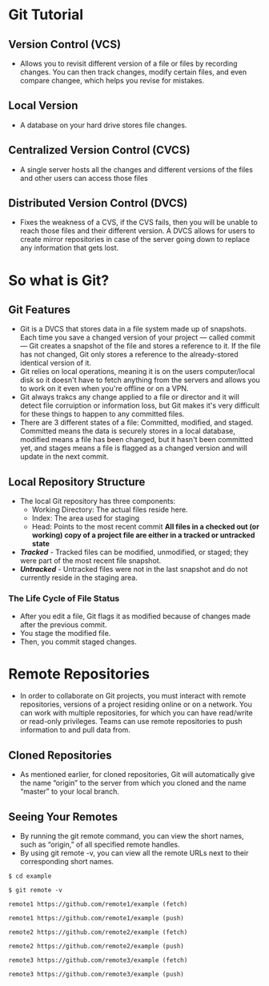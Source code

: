 # Git Tutorial

## Version Control (VCS)
  * Allows you to revisit different version of a file or files by recording changes. You can then track changes, modify certain files, and even compare changee, which helps you revise for mistakes.
## Local Version 
  * A database on your hard drive stores file changes. 
## Centralized Version Control (CVCS)
  * A single server hosts all the changes and different versions of the files and other users can access those files 
## Distributed Version Control (DVCS)
  * Fixes the weakness of a CVS, if the CVS fails, then you will be unable to reach those files and their different version. A DVCS allows for users to create mirror repositories in case of the server going down to replace any information that gets lost. 

# So what is Git? 
## Git Features 
  * Git is a DVCS that stores data in a file system made up of snapshots. Each time you save a changed version of your project — called commit — Git creates a snapshot of the file and stores a reference to it. If the file has not changed, Git only stores a reference to the already-stored identical version of it.
  * Git relies on local operations, meaning it is on the users computer/local disk so it doesn't have to fetch anything from the servers and allows you to work on it even when you're offline or on a VPN. 
  * Git always trakcs any change applied to a file or director and it will detect file corruiption or information loss, but Git makes it's very difficult for these things to happen to any committed files. 
  * There are 3 different states of a file: Committed, modified, and staged. Committed means the data is securely stores in a local database, modified means a file has been changed, but it hasn't been committed yet, and stages means a file is flagged as a changed version and will update in the next commit. 
## Local Repository Structure
  * The local Git repository has three components:
    * Working Directory: The actual files reside here.
    * Index: The area used for staging
    * Head: Points to the most recent commit
**All files in a checked out (or working) copy of a project file are either in a tracked or untracked state**
  * **_Tracked_** - Tracked files can be modified, unmodified, or staged; they were part of the most recent file snapshot.
  * **_Untracked_** - Untracked files were not in the last snapshot and do not currently reside in the staging area.
### **The Life Cycle of File Status**
  * After you edit a file, Git flags it as modified because of changes made after the previous commit.
  * You stage the modified file.
  * Then, you commit staged changes.
# Remote Repositories
  * In order to collaborate on Git projects, you must interact with remote repositories, versions of a project residing online or on a network. You can work with multiple repositories, for which you can have read/write or read-only privileges. Teams can use remote repositories to push information to and pull data from.
## Cloned Repositories
  * As mentioned earlier, for cloned repositories, Git will automatically give the name “origin” to the server from which you cloned and the name “master” to your local branch.
## Seeing Your Remotes
  * By running the git remote command, you can view the short names, such as “origin,” of all specified remote handles.
  * By using git remote -v, you can view all the remote URLs next to their corresponding short names.

```
$ cd example

$ git remote -v

remote1 https://github.com/remote1/example (fetch)

remote1 https://github.com/remote1/example (push)

remote2 https://github.com/remote2/example (fetch)

remote2 https://github.com/remote2/example (push)

remote3 https://github.com/remote3/example (fetch)

remote3 https://github.com/remote3/example (push)
```
